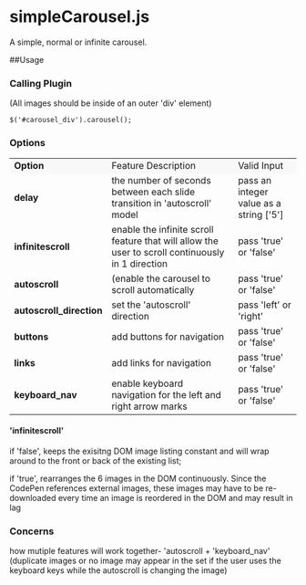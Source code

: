 simpleCarousel.js
=================

A simple, normal or infinite carousel. 

##Usage

### Calling Plugin
(All images should be inside of an outer 'div' element)
```
$('#carousel_div').carousel();
```

### Options
<table>
<tr style='background-color:#f8f8f8;'>
        <td><b>Option</b></td>
        <td>Feature Description</td>
        <td>Valid Input</td>
    </tr>
    <tr>
        <td><b>delay</b></td>
        <td>the number of seconds between each slide transition in 'autoscroll' model </td>
        <td>pass an integer value as a string ['5']</td>
    </tr>
    <tr>
    	<td><b>infinitescroll</b></td>
    	<td>enable the infinite scroll feature that will allow the user to scroll continuously in 1 direction</td>
    	<td>pass 'true' or 'false'</td>
    </tr>
    <tr>
    	<td><b>autoscroll</b></td>
    	<td>(enable the carousel to scroll automatically</td>
    	<td> pass 'true' or 'false'</td>
    </tr>
    <tr>
    	<td><b>autoscroll_direction</b></td>
    	<td>set the 'autoscroll' direction</td>
    	<td>pass 'left' or 'right'</td>
    </tr>
    <tr>
    	<td><b>buttons</b></td>
    	<td>add buttons for navigation </td>
    	<td>pass 'true' or 'false'</td>
    </tr>
    <tr>
    	<td><b>links</b></td>
    	<td>add links for navigation </td>
    	<td>pass 'true' or 'false'</td>
    </tr>
     <tr>
    	<td><b>keyboard_nav</b></td>
    	<td>enable keyboard navigation for the left and right arrow marks </td>
    	<td>pass 'true' or 'false'</td>
    </tr>
</table>

#### 'infinitescroll'

if 'false', keeps the exisitng DOM image listing constant and will wrap around to the front or back of the existing list;

 if 'true', rearranges the 6 images in the DOM continuously. Since the CodePen references external images, these images may have to be re-downloaded every time an image is reordered in the DOM and may result in lag
 
### Concerns

how mutiple features will work together- 'autoscroll + 'keyboard_nav' (duplicate images or no image may appear in the set if the user uses the keyboard keys while the autoscroll is changing the image)
